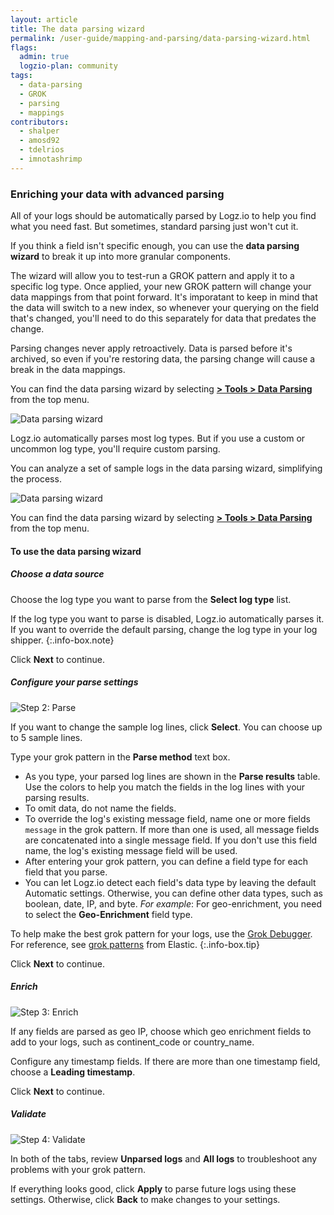 ```yaml
---
layout: article
title: The data parsing wizard
permalink: /user-guide/mapping-and-parsing/data-parsing-wizard.html
flags:
  admin: true
  logzio-plan: community
tags:
  - data-parsing
  - GROK
  - parsing
  - mappings  
contributors:
  - shalper
  - amosd92
  - tdelrios
  - imnotashrimp
---
```


### Enriching your data with advanced parsing 

All of your logs should be automatically parsed by Logz.io to help you find what you need fast. But sometimes, standard parsing just won't cut it. 

If you think a field isn't specific enough, you can use the 
**data parsing wizard** to break it up into more granular components. 

The wizard will allow you to test-run a GROK pattern and apply it to a specific log type. Once applied, your new GROK pattern will change your data mappings from that point forward. It's imporatant to keep in mind that the data will switch to a new index, so whenever your querying on the field that's changed, you'll need to do this separately for data that predates the change. 

Parsing changes never apply retroactively. Data is parsed before it's archived, so even if you're restoring data, the parsing change will cause a break in the data mappings. 

You can find the data parsing wizard by selecting [**<i class="li li-gear"></i> > Tools > Data Parsing**](https://app.logz.io/#/dashboard/data-parsing/step1) from the top menu.

![Data parsing wizard](https://dytvr9ot2sszz.cloudfront.net/logz-docs/parsing-and-mapping/parsing-and-mapping--data-parsing-wizard.png)


Logz.io automatically parses most log types. 
But if you use a custom or uncommon log type, you'll require custom parsing. 

You can analyze a set of sample logs in the data parsing wizard,
simplifying the process.

![Data parsing wizard](https://dytvr9ot2sszz.cloudfront.net/logz-docs/parsing-and-mapping/parsing-and-mapping--data-parsing-wizard.png)

You can find the data parsing wizard by selecting [**<i class="li li-gear"></i> > Tools > Data Parsing**](https://app.logz.io/#/dashboard/data-parsing/step1) from the top menu.

#### To use the data parsing wizard

##### Choose a data source

Choose the log type you want to parse from the **Select log type** list.

If the log type you want to parse is disabled,
Logz.io automatically parses it.
If you want to override the default parsing,
change the log type in your log shipper.
{:.info-box.note}

Click **Next** to continue.

##### Configure your parse settings

![Step 2: Parse](https://dytvr9ot2sszz.cloudfront.net/logz-docs/parsing-and-mapping/parsing-and-mapping--step-2-parse.png)

If you want to change the sample log lines, click **Select**.
You can choose up to 5 sample lines.

Type your grok pattern in the **Parse method** text box.

<div class="info-box note notes">

* As you type, your parsed log lines are shown in the **Parse results** table.
  Use the colors to help you match the fields in the log lines
  with your parsing results.
* To omit data, do not name the fields.
* To override the log's existing message field,
  name one or more fields `message` in the grok pattern.
  If more than one is used,
  all message fields are concatenated into a single message field.
  If you don't use this field name,
  the log's existing message field will be used.
* After entering your grok pattern,
  you can define a field type for each field that you parse.
* You can let Logz.io detect each field's data type
  by leaving the default Automatic settings.
  Otherwise, you can define other data types,
  such as boolean, date, IP, and byte.
  _For example_:
  For geo-enrichment, you need to select the **Geo-Enrichment** field type.

</div>

To help make the best grok pattern for your logs,
use the [Grok Debugger](https://grokdebug.herokuapp.com/).
For reference,
see [grok patterns](https://github.com/elastic/logstash/blob/v1.4.2/patterns/grok-patterns)
from Elastic.
{:.info-box.tip}

Click **Next** to continue.

##### Enrich

![Step 3: Enrich](https://dytvr9ot2sszz.cloudfront.net/logz-docs/parsing-and-mapping/parsing-and-mapping--step-3-enrich.png)

If any fields are parsed as geo IP,
choose which geo enrichment fields to add to your logs,
such as continent_code or country_name.

Configure any timestamp fields.
If there are more than one timestamp field, choose a **Leading timestamp**.

Click **Next** to continue.

##### Validate

![Step 4: Validate](https://dytvr9ot2sszz.cloudfront.net/logz-docs/parsing-and-mapping/parsing-and-mapping--step-4-validate.png)

In both of the tabs,
review **Unparsed logs** and **All logs**
to troubleshoot any problems with your grok pattern.

If everything looks good,
click **Apply** to parse future logs using these settings.
Otherwise, click **Back** to make changes to your settings.
